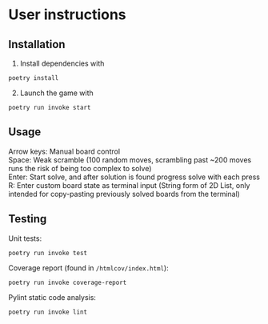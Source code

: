 # User instructions

## Installation

1. Install dependencies with

```
poetry install
```

2. Launch the game with

```
poetry run invoke start
```

## Usage
Arrow keys: Manual board control  
Space: Weak scramble (100 random moves, scrambling past ~200 moves runs the risk of being too complex to solve)  
Enter: Start solve, and after solution is found progress solve with each press
R: Enter custom board state as terminal input (String form of 2D List, only intended for copy-pasting previously solved boards from the terminal)

## Testing
Unit tests:

```
poetry run invoke test
```

Coverage report (found in `/htmlcov/index.html`):

```
poetry run invoke coverage-report
```

Pylint static code analysis:

```
poetry run invoke lint
```
